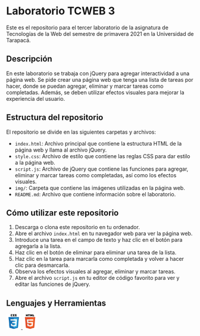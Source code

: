 # Laboratorio TCWEB 3

Este es el repositorio para el tercer laboratorio de la asignatura de Tecnologías de la Web del semestre de primavera 2021 en la Universidad de Tarapacá.

## Descripción

En este laboratorio se trabaja con jQuery para agregar interactividad a una página web. Se pide crear una página web que tenga una lista de tareas por hacer, donde se puedan agregar, eliminar y marcar tareas como completadas. Además, se deben utilizar efectos visuales para mejorar la experiencia del usuario.

## Estructura del repositorio

El repositorio se divide en las siguientes carpetas y archivos:

- `index.html`: Archivo principal que contiene la estructura HTML de la página web y llama al archivo jQuery.
- `style.css`: Archivo de estilo que contiene las reglas CSS para dar estilo a la página web.
- `script.js`: Archivo de jQuery que contiene las funciones para agregar, eliminar y marcar tareas como completadas, así como los efectos visuales.
- `img/`: Carpeta que contiene las imágenes utilizadas en la página web.
- `README.md`: Archivo que contiene información sobre el laboratorio.

## Cómo utilizar este repositorio

1. Descarga o clona este repositorio en tu ordenador.
2. Abre el archivo `index.html` en tu navegador web para ver la página web.
3. Introduce una tarea en el campo de texto y haz clic en el botón para agregarla a la lista.
4. Haz clic en el botón de eliminar para eliminar una tarea de la lista.
5. Haz clic en la tarea para marcarla como completada y volver a hacer clic para desmarcarla.
6. Observa los efectos visuales al agregar, eliminar y marcar tareas.
7. Abre el archivo `script.js` en tu editor de código favorito para ver y editar las funciones de jQuery.

## Lenguajes y Herramientas
<p align="left">
    <a href="https://www.w3schools.com/css/" target="_blank">
        <img src="https://raw.githubusercontent.com/devicons/devicon/master/icons/css3/css3-original-wordmark.svg" alt="css3" width="40" height="40"/>
    </a>
    <a href="https://www.w3.org/html/" target="_blank">
        <img src="https://raw.githubusercontent.com/devicons/devicon/master/icons/html5/html5-original-wordmark.svg" alt="html5" width="40" height="40"/>
    </a>
</p>
